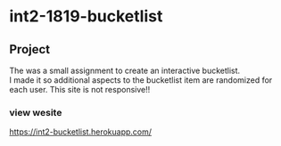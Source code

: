 # int2-1819-bucketlist

## Project

The was a small assignment to create an interactive bucketlist.<br>
I made it so additional aspects to the bucketlist item are randomized for each user.
This site is not responsive!!

### view wesite
https://int2-bucketlist.herokuapp.com/
